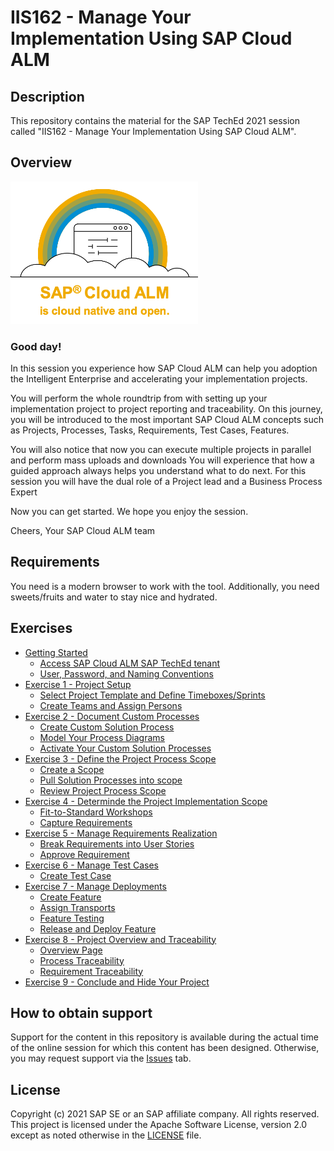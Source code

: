 # IIS162 - Manage Your Implementation Using SAP Cloud ALM

## Description

This repository contains the material for the SAP TechEd 2021 session called "IIS162 - Manage Your Implementation Using SAP Cloud ALM".  

## Overview

<img src="2021-11-11-14-23-55.png" width=300>

### Good day!

In this session you experience how SAP Cloud ALM can help you adoption the Intelligent Enterprise and accelerating your implementation projects.

You will perform the whole roundtrip from with setting up your implementation project to project reporting and traceability. On this journey, you will be introduced to the most important SAP Cloud ALM concepts such as Projects, Processes, Tasks, Requirements, Test Cases, Features. 

You will also notice that now you can execute multiple projects in parallel and perform mass uploads and downloads You will experience that how a guided approach always helps you understand what to do next. For this session you will have the dual role of a Project lead and a Business Process Expert

Now you can get started. We hope you enjoy the session.

​Cheers, Your SAP Cloud ALM team

## Requirements

You need is a modern browser to work with the tool. Additionally, you need sweets/fruits and water to stay nice and hydrated.

## Exercises

- [Getting Started](exercises/ex0/)
    - [Access SAP Cloud ALM SAP TechEd tenant](exercises/ex1#exercise-11-sub-exercise-1-description)
    - [User, Password, and Naming Conventions](exercises/ex1#exercise-11-sub-exercise-1-description)
- [Exercise 1 - Project Setup](exercises/ex1/)
    - [Select Project Template and Define Timeboxes/Sprints](exercises/ex1/README.md#Select-Project-Template-and-Define-Timeboxes/Sprints)
    - [Create Teams and Assign Persons](exercises/ex1/README.md#Create-Teams-and-Assign-Persons)
- [Exercise 2 - Document Custom Processes](exercises/ex2/)
    - [Create Custom Solution Process](exercises/ex2#exercise-21-sub-exercise-1-description)
    - [Model Your Process Diagrams](exercises/ex2#exercise-21-sub-exercise-1-description)
    - [Activate Your Custom Solution Processes](exercises/ex2#exercise-21-sub-exercise-1-description)
- [Exercise 3 - Define the Project Process Scope](exercises/ex3/)
    - [Create a Scope](exercises/ex2#exercise-21-sub-exercise-1-description)
    - [Pull Solution Processes into scope](exercises/ex2#exercise-21-sub-exercise-1-description)
    - [Review Project Process Scope](exercises/ex2#exercise-21-sub-exercise-1-description)
- [Exercise 4 - Determinde the Project Implementation Scope](exercises/ex4/)
    - [Fit-to-Standard Workshops](exercises/ex2#exercise-21-sub-exercise-1-description)
    - [Capture Requirements](exercises/ex2#exercise-21-sub-exercise-1-description)
- [Exercise 5 - Manage Requirements Realization](exercises/ex5/)
    - [Break Requirements into User Stories](exercises/ex2#exercise-21-sub-exercise-1-description)
    - [Approve Requirement](exercises/ex2#exercise-21-sub-exercise-1-description)
- [Exercise 6 - Manage Test Cases](exercises/ex6/)
    - [Create Test Case](exercises/ex2#exercise-21-sub-exercise-1-description)
- [Exercise 7 - Manage Deployments](exercises/ex7/)
    - [Create Feature](exercises/ex2#exercise-21-sub-exercise-1-description)
    - [Assign Transports](exercises/ex2#exercise-21-sub-exercise-1-description)
    - [Feature Testing](exercises/ex2#exercise-21-sub-exercise-1-description)
    - [Release and Deploy Feature](exercises/ex2#exercise-21-sub-exercise-1-description)
- [Exercise 8 - Project Overview and Traceability](exercises/ex8/)
    - [Overview Page](exercises/ex2#exercise-21-sub-exercise-1-description)
    - [Process Traceability](exercises/ex2#exercise-21-sub-exercise-1-description)
    - [Requirement Traceability](exercises/ex2#exercise-21-sub-exercise-1-description)
- [Exercise 9 - Conclude and Hide Your Project](exercises/ex9/)    

## How to obtain support

Support for the content in this repository is available during the actual time of the online session for which this content has been designed. Otherwise, you may request support via the [Issues](../../issues) tab.

## License
Copyright (c) 2021 SAP SE or an SAP affiliate company. All rights reserved. This project is licensed under the Apache Software License, version 2.0 except as noted otherwise in the [LICENSE](LICENSES/Apache-2.0.txt) file.
